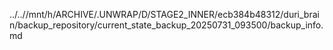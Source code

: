 ../..//mnt/h/ARCHIVE/.UNWRAP/D/STAGE2_INNER/ecb384b48312/duri_brain/backup_repository/current_state_backup_20250731_093500/backup_info.md